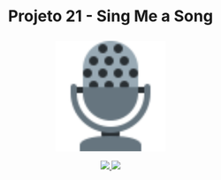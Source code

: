# <p align = "center"> Projeto 21 - Sing Me a Song </p>
<p align="center">
  <a href="https://github.com/lguilhermefl/projeto21-singmeasong">
<img height="200px" src="https://raw.githubusercontent.com/lguilhermefl/projeto21-singmeasong/main/mic.svg" />
  </a>
</p>

<p align = "center">
  <a href="https://github.com/lguilhermefl">
   <img src="https://img.shields.io/badge/author-lguilhermefl?style=flat-square" />
                                                                                </a>

   <img src="https://img.shields.io/github/languages/count/lguilhermefl/projeto21-singmeasong?color=4dae71&style=flat-square" />

</p>
